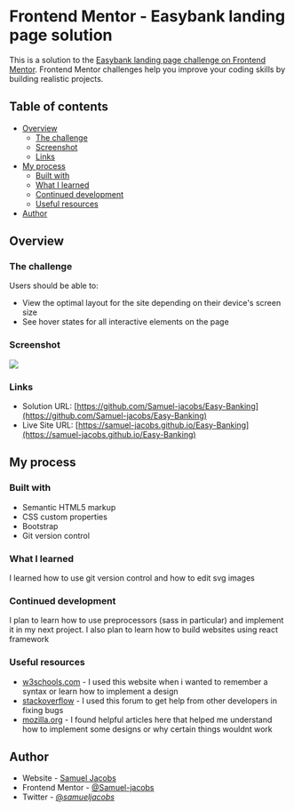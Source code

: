 # Frontend Mentor - Easybank landing page solution

This is a solution to the [Easybank landing page challenge on Frontend Mentor](https://www.frontendmentor.io/challenges/easybank-landing-page-WaUhkoDN). Frontend Mentor challenges help you improve your coding skills by building realistic projects. 

## Table of contents

- [Overview](#overview)
  - [The challenge](#the-challenge)
  - [Screenshot](#screenshot)
  - [Links](#links)
- [My process](#my-process)
  - [Built with](#built-with)
  - [What I learned](#what-i-learned)
  - [Continued development](#continued-development)
  - [Useful resources](#useful-resources)
- [Author](#author)




## Overview

### The challenge

Users should be able to:

- View the optimal layout for the site depending on their device's screen size
- See hover states for all interactive elements on the page

### Screenshot

![](./screenshot.jpg)



### Links

- Solution URL: [https://github.com/Samuel-jacobs/Easy-Banking](https://github.com/Samuel-jacobs/Easy-Banking)
- Live Site URL: [https://samuel-jacobs.github.io/Easy-Banking](https://samuel-jacobs.github.io/Easy-Banking)

## My process

### Built with

- Semantic HTML5 markup
- CSS custom properties
- Bootstrap
- Git version control


### What I learned
I learned how to use git version control and how to edit svg images


### Continued development

I plan to learn how to use preprocessors (sass in particular) and implement it in my next project. I also plan to learn how to build websites using react framework

### Useful resources

- [w3schools.com](https://www.w3schools.com) - I used this website when i wanted to remember a syntax or learn how to implement a design
- [stackoverflow](https://www.stackoverflow.com) - I used this forum to get help from other developers in fixing bugs
- [mozilla.org](https://www.developer.mozilla.org) - I found helpful articles here that helped me understand how to implement some designs or why certain things wouldnt work


## Author

- Website - [Samuel Jacobs](https://samueljacobs.netlify.app)
- Frontend Mentor - [@Samuel-jacobs](https://www.frontendmentor.io/profile/Samuel-jacobs)
- Twitter - [@_samueljacobs_](https://www.twitter.com/_samueljacobs_)



